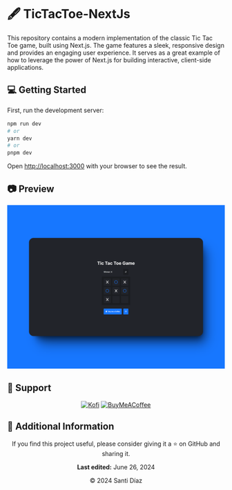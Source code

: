 # 🖋️ TicTacToe-NextJs
This repository contains a modern implementation of the classic Tic Tac Toe game, built using Next.js. The game features a sleek, responsive design and provides an engaging user experience. It serves as a great example of how to leverage the power of Next.js for building interactive, client-side applications.

## 💻 Getting Started

First, run the development server:

```bash
npm run dev
# or
yarn dev
# or
pnpm dev
```

Open [http://localhost:3000](http://localhost:3000) with your browser to see the result.

## 📷 Preview
![Imagen 1](preview/image_1.png)
## 🤝 Support

<div align="center">

  [![Kofi](https://img.shields.io/badge/Support%20Me%20on%20Kofi-%23FF5E5B.svg?style=for-the-badge&logo=Ko-fi&logoColor=white)](https://ko-fi.com/SantiiDiazSanchez)
  [![BuyMeACoffee](https://img.shields.io/badge/Buy%20Me%20A%20Coffee-F7B500.svg?style=for-the-badge&logo=Buy-Me-A-Coffee&logoColor=white)](https://buymeacoffee.com/santidiazsanchez)

</div>

## 📄 Additional Information

<div align="center">

If you find this project useful, please consider giving it a ⭐️ on GitHub and sharing it.

**Last edited:** June 26, 2024

© 2024 Santi Díaz

</div>